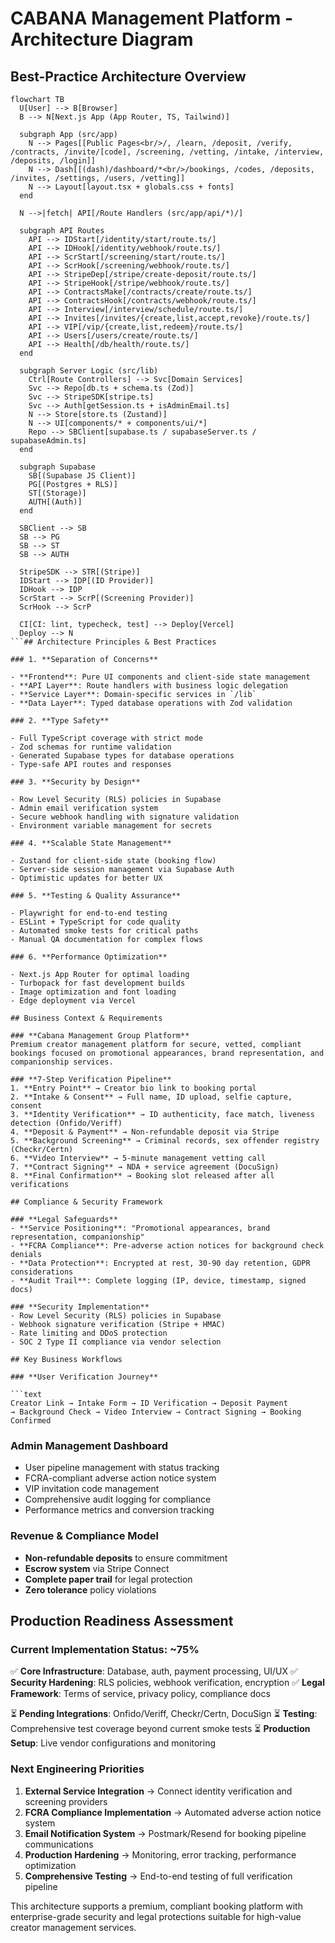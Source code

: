 # CABANA Management Platform - Architecture Diagram

## Best-Practice Architecture Overview

```mermaid
flowchart TB
  U[User] --> B[Browser]
  B --> N[Next.js App (App Router, TS, Tailwind)]

  subgraph App (src/app)
    N --> Pages[[Public Pages<br/>/, /learn, /deposit, /verify, /contracts, /invite/[code], /screening, /vetting, /intake, /interview, /deposits, /login]]
    N --> Dash[[(dash)/dashboard/*<br/>/bookings, /codes, /deposits, /invites, /settings, /users, /vetting]]
    N --> Layout[layout.tsx + globals.css + fonts]
  end

  N -->|fetch| API[/Route Handlers (src/app/api/*)/]

  subgraph API Routes
    API --> IDStart[/identity/start/route.ts/]
    API --> IDHook[/identity/webhook/route.ts/]
    API --> ScrStart[/screening/start/route.ts/]
    API --> ScrHook[/screening/webhook/route.ts/]
    API --> StripeDep[/stripe/create-deposit/route.ts/]
    API --> StripeHook[/stripe/webhook/route.ts/]
    API --> ContractsMake[/contracts/create/route.ts/]
    API --> ContractsHook[/contracts/webhook/route.ts/]
    API --> Interview[/interview/schedule/route.ts/]
    API --> Invites[/invites/{create,list,accept,revoke}/route.ts/]
    API --> VIP[/vip/{create,list,redeem}/route.ts/]
    API --> Users[/users/create/route.ts/]
    API --> Health[/db/health/route.ts/]
  end

  subgraph Server Logic (src/lib)
    Ctrl[Route Controllers] --> Svc[Domain Services]
    Svc --> Repo[db.ts + schema.ts (Zod)]
    Svc --> StripeSDK[stripe.ts]
    Svc --> Auth[getSession.ts + isAdminEmail.ts]
    N --> Store[store.ts (Zustand)]
    N --> UI[components/* + components/ui/*]
    Repo --> SBClient[supabase.ts / supabaseServer.ts / supabaseAdmin.ts]
  end

  subgraph Supabase
    SB[(Supabase JS Client)]
    PG[(Postgres + RLS)]
    ST[(Storage)]
    AUTH[(Auth)]
  end

  SBClient --> SB
  SB --> PG
  SB --> ST
  SB --> AUTH

  StripeSDK --> STR[(Stripe)]
  IDStart --> IDP[(ID Provider)]
  IDHook --> IDP
  ScrStart --> ScrP[(Screening Provider)]
  ScrHook --> ScrP

  CI[CI: lint, typecheck, test] --> Deploy[Vercel]
  Deploy --> N
```## Architecture Principles & Best Practices

### 1. **Separation of Concerns**

- **Frontend**: Pure UI components and client-side state management
- **API Layer**: Route handlers with business logic delegation
- **Service Layer**: Domain-specific services in `/lib`
- **Data Layer**: Typed database operations with Zod validation

### 2. **Type Safety**

- Full TypeScript coverage with strict mode
- Zod schemas for runtime validation
- Generated Supabase types for database operations
- Type-safe API routes and responses

### 3. **Security by Design**

- Row Level Security (RLS) policies in Supabase
- Admin email verification system
- Secure webhook handling with signature validation
- Environment variable management for secrets

### 4. **Scalable State Management**

- Zustand for client-side state (booking flow)
- Server-side session management via Supabase Auth
- Optimistic updates for better UX

### 5. **Testing & Quality Assurance**

- Playwright for end-to-end testing
- ESLint + TypeScript for code quality
- Automated smoke tests for critical paths
- Manual QA documentation for complex flows

### 6. **Performance Optimization**

- Next.js App Router for optimal loading
- Turbopack for fast development builds
- Image optimization and font loading
- Edge deployment via Vercel

## Business Context & Requirements

### **Cabana Management Group Platform**
Premium creator management platform for secure, vetted, compliant bookings focused on promotional appearances, brand representation, and companionship services.

### **7-Step Verification Pipeline**
1. **Entry Point** → Creator bio link to booking portal
2. **Intake & Consent** → Full name, ID upload, selfie capture, consent
3. **Identity Verification** → ID authenticity, face match, liveness detection (Onfido/Veriff)
4. **Deposit & Payment** → Non-refundable deposit via Stripe
5. **Background Screening** → Criminal records, sex offender registry (Checkr/Certn)
6. **Video Interview** → 5-minute management vetting call
7. **Contract Signing** → NDA + service agreement (DocuSign)
8. **Final Confirmation** → Booking slot released after all verifications

## Compliance & Security Framework

### **Legal Safeguards**
- **Service Positioning**: "Promotional appearances, brand representation, companionship"
- **FCRA Compliance**: Pre-adverse action notices for background check denials
- **Data Protection**: Encrypted at rest, 30-90 day retention, GDPR considerations
- **Audit Trail**: Complete logging (IP, device, timestamp, signed docs)

### **Security Implementation**
- Row Level Security (RLS) policies in Supabase
- Webhook signature verification (Stripe + HMAC)
- Rate limiting and DDoS protection
- SOC 2 Type II compliance via vendor selection

## Key Business Workflows

### **User Verification Journey**

```text
Creator Link → Intake Form → ID Verification → Deposit Payment
→ Background Check → Video Interview → Contract Signing → Booking Confirmed
```

### **Admin Management Dashboard**

- User pipeline management with status tracking
- FCRA-compliant adverse action notice system
- VIP invitation code management
- Comprehensive audit logging for compliance
- Performance metrics and conversion tracking

### **Revenue & Compliance Model**

- **Non-refundable deposits** to ensure commitment
- **Escrow system** via Stripe Connect
- **Complete paper trail** for legal protection
- **Zero tolerance** policy violations

## Production Readiness Assessment

### **Current Implementation Status: ~75%**

✅ **Core Infrastructure**: Database, auth, payment processing, UI/UX
✅ **Security Hardening**: RLS policies, webhook verification, encryption
✅ **Legal Framework**: Terms of service, privacy policy, compliance docs

⏳ **Pending Integrations**: Onfido/Veriff, Checkr/Certn, DocuSign
⏳ **Testing**: Comprehensive test coverage beyond current smoke tests
⏳ **Production Setup**: Live vendor configurations and monitoring

### **Next Engineering Priorities**

1. **External Service Integration** → Connect identity verification and screening providers
2. **FCRA Compliance Implementation** → Automated adverse action notice system
3. **Email Notification System** → Postmark/Resend for booking pipeline communications
4. **Production Hardening** → Monitoring, error tracking, performance optimization
5. **Comprehensive Testing** → End-to-end testing of full verification pipeline

This architecture supports a premium, compliant booking platform with enterprise-grade security and legal protections suitable for high-value creator management services.
